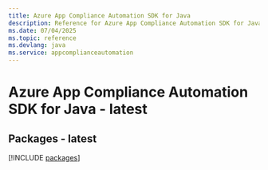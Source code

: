 ```yaml
---
title: Azure App Compliance Automation SDK for Java
description: Reference for Azure App Compliance Automation SDK for Java
ms.date: 07/04/2025
ms.topic: reference
ms.devlang: java
ms.service: appcomplianceautomation
---
```

# Azure App Compliance Automation SDK for Java - latest
## Packages - latest
[!INCLUDE [packages](app-compliance-automation-index.md)]